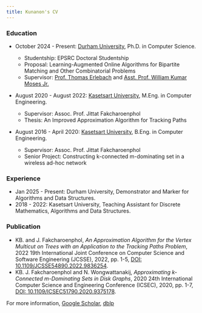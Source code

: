 ```yaml
---
title: Kunanon's CV
---
```


### Education

- October 2024 - Present: [Durham University][dur], Ph.D. in Computer Science.
  - Studentship: EPSRC Doctoral Studentship
  - Proposal: Learning-Augmented Online Algorithms for Bipartite Matching and Other Combinatorial Problems
  - Supervisor: [Prof. Thomas Erlebach][thomas-page] and [Asst. Prof. William Kumar Moses Jr.][billy-page]

- August 2020 - August 2022: [Kasetsart University][ku], M.Eng. in Computer Engineering.
  - Supervisor: Assoc. Prof. Jittat Fakcharoenphol
  - Thesis: An Improved Approximation Algorithm for Tracking Paths

- August 2016 - April 2020: [Kasetsart University][ku], B.Eng. in Computer Engineering.
  - Supervisor: Assoc. Prof. Jittat Fakcharoenphol
  - Senior Project: Constructing k-connected m-dominating set in a wireless ad-hoc network

### Experience
- Jan 2025 - Present: Durham University, Demonstrator and Marker for Algorithms and Data Structures.
- 2018 - 2022: Kasetsart University, Teaching Assistant for Discrete Mathematics, Algorithms and Data Structures.

### Publication 

- KB. and J. Fakcharoenphol,
*An Approximation Algorithm for the Vertex Multicut on Trees with an Application to the Tracking Paths Problem*, 2022 19th International Joint Conference on Computer Science and Software Engineering (JCSSE), 2022, pp. 1-5, [DOI: 10.1109/JCSSE54890.2022.9836254][pub: JCSSE2022].
- KB. J. Fakcharoenphol and N. Wongwattanakij,
*Approximating k-Connected m-Dominating Sets in Disk Graphs*, 2020 24th International Computer Science and Engineering Conference (ICSEC), 2020, pp. 1-7, [DOI: 10.1109/ICSEC51790.2020.9375178][pub: ICSEC2020].

For more information, [Google Scholar][scholar], [dblp][dblp]

[ig]: https://www.instagram.com/phan_kunanon/
[scholar]: https://scholar.google.com/citations?user=QmBGDF8AAAAJ&hl=en
[dblp]: https://dblp.org/pid/325/6635

[pub: JCSSE2022]: https://ieeexplore.ieee.org/document/9836254
[pub: ICSEC2020]: https://ieeexplore.ieee.org/document/9375178

[dur]: https://en.wikipedia.org/wiki/Durham_University
[ku]: https://en.wikipedia.org/wiki/Kasetsart_University
[ryw]: https://en.wikipedia.org/wiki/Rayongwittayakom_School

[thomas-page]:https://sites.google.com/view/thomas-erlebach/home?authuser=0
[billy-page]: https://sites.google.com/view/wkmjr/home?authuser=0